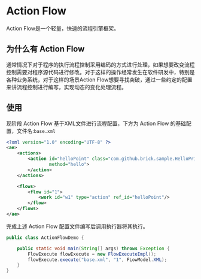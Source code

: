 # Action Flow

Action Flow是一个轻量，快速的流程引擎框架。

## 为什么有 Action Flow

通常情况下对于程序的执行流程控制采用编码的方式进行处理，如果想要改变流程控制需要对程序源代码进行修改。对于这样的操作经常发生在软件研发中，特别是各种业务系统，对于这样的场景Action
Flow想要寻找突破，通过一些约定的配置来讲流程控制进行编写，实现动态的变化处理流程。

## 使用

现阶段 Action Flow 基于XML文件进行流程配置，下方为 Action Flow 的基础配置，文件名:`base.xml`

```xml
<?xml version="1.0" encoding="UTF-8" ?>
<ae>
    <actions>
        <action id="helloPoint" class="com.github.brick.sample.HelloPrint"
                method="hello">
        </action>
    </actions>

    <flows>
        <flow id="1">
            <work id="w1" type="action" ref_id="helloPoint"/>
        </flow>
    </flows>
</ae>
```

完成上述 Action Flow 配置文件编写后调用执行器将其执行。

```java
public class ActionFlowDemo {

    public static void main(String[] args) throws Exception {
        FlowExecute flowExecute = new FlowExecuteImpl();
        flowExecute.execute("base.xml", "1", FLowModel.XML);
    }
}

```
